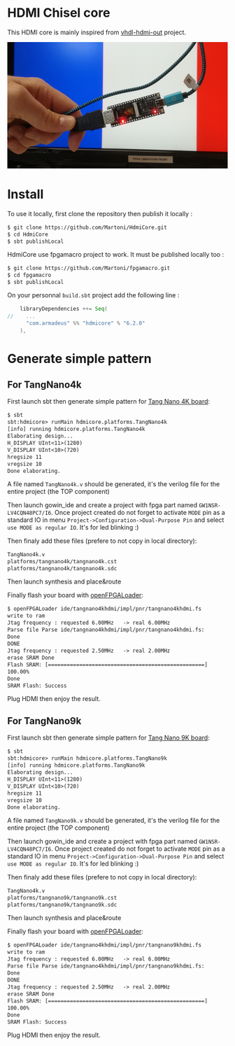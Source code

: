 HDMI Chisel core 
================

This HDMI core is mainly inspired from
[vhdl-hdmi-out](https://github.com/fcayci/vhdl-hdmi-out) project.

![French_flags_720p](assets/ff720p.jpg)




# Install

To use it locally, first clone the repository then publish it locally :

```Shell
$ git clone https://github.com/Martoni/HdmiCore.git
$ cd HdmiCore
$ sbt publishLocal
```

HdmiCore use fpgamacro project to work. It must be published locally too :

```Shell
$ git clone https://github.com/Martoni/fpgamacro.git
$ cd fpgamacro
$ sbt publishLocal
```


On your personnal `build.sbt` project add the following line :

```Scala
    libraryDependencies ++= Seq(
//    ...
      "com.armadeus" %% "hdmicore" % "6.2.0"
    ),

```

# Generate simple pattern

## For TangNano4k

First launch sbt then generate simple pattern for [Tang Nano 4K board](http://www.fabienm.eu/flf/reception-du-kit-tang-nano-4k/):

```Shell
$ sbt
sbt:hdmicore> runMain hdmicore.platforms.TangNano4k
[info] running hdmicore.platforms.TangNano4k 
Elaborating design...
H_DISPLAY UInt<11>(1280)
V_DISPLAY UInt<10>(720)
hregsize 11
vregsize 10
Done elaborating.
```

A file named `TangNano4k.v` should be generated, it's the verilog file for the
entire project (the TOP component)

Then launch gowin_ide and create a project with fpga part named `GW1NSR-LV4CQN48PC7/I6`.
Once project created do not forget to activate `MODE` pin as a standard IO in menu 
`Project->Configuration->Dual-Purpose Pin` and select `use MODE as regular IO`.
It's for led blinking :)

Then finaly add these files (prefere to not copy in local directory):

```
TangNano4k.v
platforms/tangnano4k/tangnano4k.cst
platforms/tangnano4k/tangnano4k.sdc
```

Then launch synthesis and place&route

Finally flash your board with [openFPGALoader](https://github.com/trabucayre/openFPGALoader):

```Shell
$ openFPGALoader ide/tangnano4khdmi/impl/pnr/tangnano4khdmi.fs
write to ram
Jtag frequency : requested 6.00MHz   -> real 6.00MHz  
Parse file Parse ide/tangnano4khdmi/impl/pnr/tangnano4khdmi.fs: 
Done
DONE
Jtag frequency : requested 2.50MHz   -> real 2.00MHz  
erase SRAM Done
Flash SRAM: [==================================================] 100.00%
Done
SRAM Flash: Success
```

Plug HDMI then enjoy the result.


## For TangNano9k

First launch sbt then generate simple pattern for [Tang Nano 9K board](http://www.fabienm.eu/flf/deballage-de-la-tangnano9k/):

```Shell
$ sbt
sbt:hdmicore> runMain hdmicore.platforms.TangNano9k
[info] running hdmicore.platforms.TangNano9k 
Elaborating design...
H_DISPLAY UInt<11>(1280)
V_DISPLAY UInt<10>(720)
hregsize 11
vregsize 10
Done elaborating.
```

A file named `TangNano9k.v` should be generated, it's the verilog file for the
entire project (the TOP component)

Then launch gowin_ide and create a project with fpga part named `GW1NSR-LV4CQN48PC7/I6`.
Once project created do not forget to activate `MODE` pin as a standard IO in menu 
`Project->Configuration->Dual-Purpose Pin` and select `use MODE as regular IO`.
It's for led blinking :)

Then finaly add these files (prefere to not copy in local directory):

```
TangNano4k.v
platforms/tangnano9k/tangnano9k.cst
platforms/tangnano9k/tangnano9k.sdc
```

Then launch synthesis and place&route

Finally flash your board with [openFPGALoader](https://github.com/trabucayre/openFPGALoader):

```Shell
$ openFPGALoader ide/tangnano4khdmi/impl/pnr/tangnano9khdmi.fs
write to ram
Jtag frequency : requested 6.00MHz   -> real 6.00MHz  
Parse file Parse ide/tangnano4khdmi/impl/pnr/tangnano9khdmi.fs: 
Done
DONE
Jtag frequency : requested 2.50MHz   -> real 2.00MHz  
erase SRAM Done
Flash SRAM: [==================================================] 100.00%
Done
SRAM Flash: Success
```

Plug HDMI then enjoy the result.
